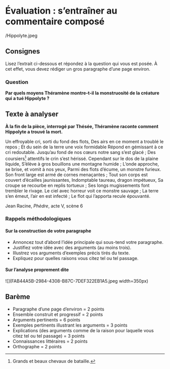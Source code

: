 # Évaluation : s’entraîner au commentaire composé

/Hippolyte.jpeg

## Consignes
Lisez l’extrait ci-dessous et répondez à la question qui vous est posée. À cet effet, vous devez rédiger un gros paragraphe d’une page environ.

### Question
**Par quels moyens Théramène montre-t-il la monstruosité de la créature qui a tué Hippolyte ?**

## Texte à analyser
**À la fin de la pièce, interrogé par Thésée, Théramène raconte comment Hippolyte a trouvé la mort.**

Un effroyable cri, sorti du fond des flots,
Des airs en ce moment a troublé le repos ;
Et du sein de la terre une voix formidable
Répond en gémissant à ce cri redoutable.
Jusqu’au fond de nos cœurs notre sang s’est glacé ;
Des coursiers[^1] attentifs le crin s’est hérissé.
Cependant sur le dos de la plaine liquide,
S’élève à gros bouillons une montagne humide ;
L’onde approche, se brise, et vomit à nos yeux,
Parmi des flots d’écume, un monstre furieux.
Son front large est armé de cornes menaçantes ;
Tout son corps est couvert d’écailles jaunissantes,
Indomptable taureau, dragon impétueux,
Sa croupe se recourbe en replis tortueux ;
Ses longs mugissements font trembler le rivage.
Le ciel avec horreur voit ce monstre sauvage ;
La terre s’en émeut, l’air en est infecté ;
Le flot qui l’apporta recule épouvanté.

Jean Racine, *Phèdre*, acte V, scène 6

### Rappels méthodologiques
#### Sur la construction de votre paragraphe
- Annoncez tout d’abord l’idée principale qui sous-tend votre paragraphe.
- Justifiez votre idée avec des arguments (au moins trois).
- Illustrez vos arguments d’exemples précis tirés du texte.
- Expliquez pour quelles raisons vous citez tel ou tel passage.

#### Sur l’analyse proprement dite
![](FAB44A5B-2984-4308-B87C-7DEF322EB1A5.jpeg width=350px)

## Barème
- Paragraphe d’une page d’environ = 2 points
- Ensemble construit et progressif = 2 points
- Arguments pertinents = 6 points
- Exemples pertinents illustrant les arguments = 3 points
- Explications (des arguments comme de la raison pour laquelle vous citez tel ou tel passage) = 3 points
- Connaissances littéraires = 2 points
- Orthographe = 2 points

[^1]:	Grands et beaux chevaux de bataille.